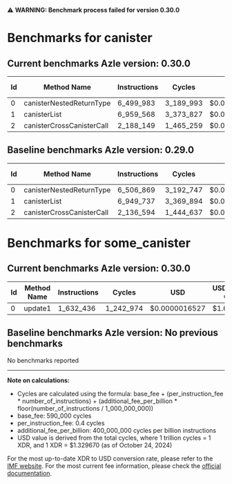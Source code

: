 ⚠️ **WARNING: Benchmark process failed for version 0.30.0**

# Benchmarks for canister

## Current benchmarks Azle version: 0.30.0

| Id  | Method Name               | Instructions | Cycles    | USD           | USD/Million Calls | Change                            |
| --- | ------------------------- | ------------ | --------- | ------------- | ----------------- | --------------------------------- |
| 0   | canisterNestedReturnType  | 6_499_983    | 3_189_993 | $0.0000042416 | $4.24             | <font color="green">-6_886</font> |
| 1   | canisterList              | 6_959_568    | 3_373_827 | $0.0000044861 | $4.48             | <font color="red">+9_831</font>   |
| 2   | canisterCrossCanisterCall | 2_188_149    | 1_465_259 | $0.0000019483 | $1.94             | <font color="red">+51_555</font>  |

## Baseline benchmarks Azle version: 0.29.0

| Id  | Method Name               | Instructions | Cycles    | USD           | USD/Million Calls |
| --- | ------------------------- | ------------ | --------- | ------------- | ----------------- |
| 0   | canisterNestedReturnType  | 6_506_869    | 3_192_747 | $0.0000042453 | $4.24             |
| 1   | canisterList              | 6_949_737    | 3_369_894 | $0.0000044808 | $4.48             |
| 2   | canisterCrossCanisterCall | 2_136_594    | 1_444_637 | $0.0000019209 | $1.92             |

# Benchmarks for some_canister

## Current benchmarks Azle version: 0.30.0

| Id  | Method Name | Instructions | Cycles    | USD           | USD/Million Calls |
| --- | ----------- | ------------ | --------- | ------------- | ----------------- |
| 0   | update1     | 1_632_436    | 1_242_974 | $0.0000016527 | $1.65             |

## Baseline benchmarks Azle version: No previous benchmarks

No benchmarks reported

---

**Note on calculations:**

- Cycles are calculated using the formula: base_fee + (per_instruction_fee \* number_of_instructions) + (additional_fee_per_billion \* floor(number_of_instructions / 1_000_000_000))
- base_fee: 590_000 cycles
- per_instruction_fee: 0.4 cycles
- additional_fee_per_billion: 400_000_000 cycles per billion instructions
- USD value is derived from the total cycles, where 1 trillion cycles = 1 XDR, and 1 XDR = $1.329670 (as of October 24, 2024)

For the most up-to-date XDR to USD conversion rate, please refer to the [IMF website](https://www.imf.org/external/np/fin/data/rms_sdrv.aspx).
For the most current fee information, please check the [official documentation](https://internetcomputer.org/docs/current/developer-docs/gas-cost#execution).
